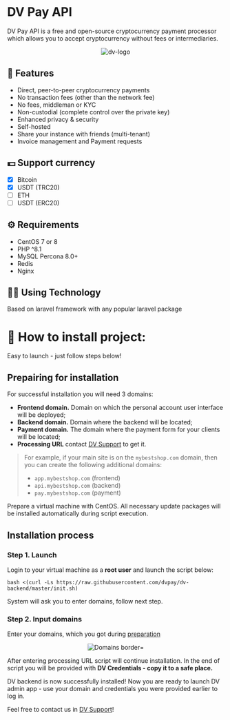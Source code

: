 # DV Pay API

DV Pay API is a free and open-source cryptocurrency payment processor which allows you to accept cryptocurrency without fees or intermediaries.

<p align="center">
<img src="https://i.ibb.co/1bLT6v6/dv-logo.png" alt="dv-logo" border="0">
</p>

## 🎨 Features

* Direct, peer-to-peer cryptocurrency payments
* No transaction fees (other than the network fee)
* No fees, middleman or KYC
* Non-custodial (complete control over the private key)
* Enhanced privacy & security
* Self-hosted
* Share your instance with friends (multi-tenant)
* Invoice management and Payment requests


## 💵 Support currency
- [x] Bitcoin
- [x] USDT (TRC20)
- [ ] ETH
- [ ] USDT (ERC20)

## ⚙️ Requirements
* СentOS 7 or 8
* PHP ^8.1
* MySQL Percona 8.0+
* Redis
* Nginx

## 👨‍💻 Using Technology

Based on laravel framework with any popular laravel package

# 🚀 How to install project:

Easy to launch - just follow steps below!

## Prepairing for installation

For successful installation you will need 3 domains:

- **Frontend domain.** Domain on which the personal account user interface will be deployed;
- **Backend domain.** Domain where the backend will be located;
- **Payment domain.** The domain where the payment form for your clients will be located;
- **Processing URL** contact [DV Support](https://t.me/dv_pay_support) to get it.

> For example, if your main site is on the `mybestshop.com` domain, then you can create the following additional domains:
>- `app.mybestshop.com` (frontend)
>- `api.mybestshop.com` (backend)
>- `pay.mybestshop.com` (payment)

Prepare a virtual machine with CentOS. All necessary update packages will be installed automatically during script execution.

## Installation process

### Step 1. Launch

Login to your virtual machine as a **root user** and launch the script below:

```shell
bash <(curl -Ls https://raw.githubusercontent.com/dvpay/dv-backend/master/init.sh)
```
System will ask you to enter domains, follow next step.

### Step 2. Input domains

Enter your domains, which you got during [preparation](#prepairing-for-installation)

<p align="center">
<img src="https://i.ibb.co/pLXL2qk/Domains.jpg" alt="Domains border="0">
</p>

After entering processing URL script will continue installation. In the end of script you will be provided with **DV Credentials - copy it to a safe place.**

DV backend is now successfully installed! Now you are ready to launch DV admin app - use your domain and credentials you were provided earlier to log in.

Feel free to contact us in [DV Support](https://t.me/dv_pay_support)!
